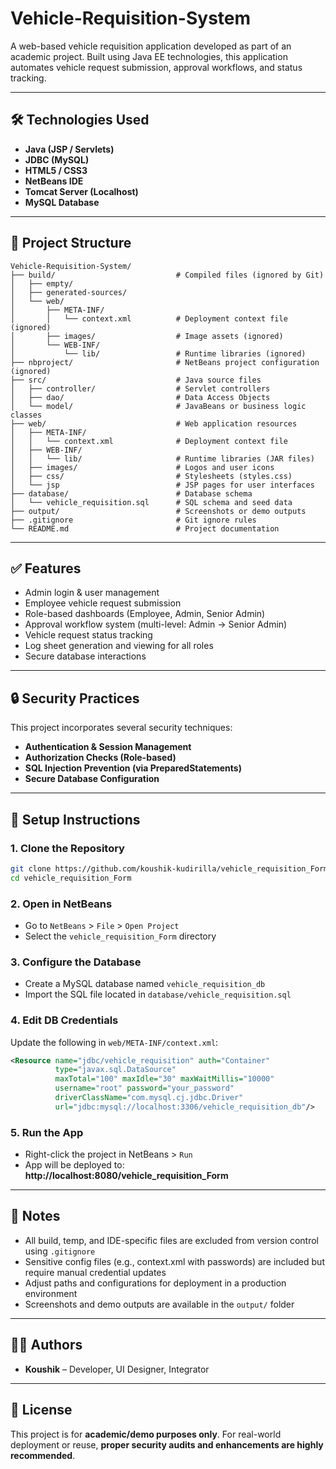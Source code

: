 # Vehicle-Requisition-System

A web-based vehicle requisition application developed as part of an academic project. Built using Java EE technologies, this application automates vehicle request submission, approval workflows, and status tracking.

---

## 🛠️ Technologies Used

- **Java (JSP / Servlets)**
- **JDBC (MySQL)**
- **HTML5 / CSS3**
- **NetBeans IDE**
- **Tomcat Server (Localhost)**
- **MySQL Database**

---

## 📁 Project Structure

```
Vehicle-Requisition-System/
├── build/                           # Compiled files (ignored by Git)
│   ├── empty/
│   ├── generated-sources/
│   └── web/
│       ├── META-INF/
│       │   └── context.xml          # Deployment context file (ignored)
│       ├── images/                  # Image assets (ignored)
│       └── WEB-INF/
│           └── lib/                 # Runtime libraries (ignored)
├── nbproject/                       # NetBeans project configuration (ignored)
├── src/                             # Java source files
│   ├── controller/                  # Servlet controllers
│   ├── dao/                         # Data Access Objects
│   └── model/                       # JavaBeans or business logic classes
├── web/                             # Web application resources
│   ├── META-INF/
│   │   └── context.xml              # Deployment context file
│   ├── WEB-INF/
│   │   └── lib/                     # Runtime libraries (JAR files)
│   ├── images/                      # Logos and user icons
│   ├── css/                         # Stylesheets (styles.css)
│   └── jsp                          # JSP pages for user interfaces
├── database/                        # Database schema
│   └── vehicle_requisition.sql      # SQL schema and seed data
├── output/                          # Screenshots or demo outputs
├── .gitignore                       # Git ignore rules
└── README.md                        # Project documentation
```

---

## ✅ Features

- Admin login & user management  
- Employee vehicle request submission  
- Role-based dashboards (Employee, Admin, Senior Admin)  
- Approval workflow system (multi-level: Admin → Senior Admin)  
- Vehicle request status tracking  
- Log sheet generation and viewing for all roles  
- Secure database interactions  

---

## 🔒 Security Practices

This project incorporates several security techniques:

- **Authentication & Session Management**
- **Authorization Checks (Role-based)**
- **SQL Injection Prevention (via PreparedStatements)**
- **Secure Database Configuration**

---

## 🚀 Setup Instructions

### 1. Clone the Repository

```bash
git clone https://github.com/koushik-kudirilla/vehicle_requisition_Form.git
cd vehicle_requisition_Form
```

### 2. Open in NetBeans

- Go to `NetBeans` > `File` > `Open Project`
- Select the `vehicle_requisition_Form` directory

### 3. Configure the Database

- Create a MySQL database named `vehicle_requisition_db`
- Import the SQL file located in `database/vehicle_requisition.sql`

### 4. Edit DB Credentials

Update the following in `web/META-INF/context.xml`:

```xml
<Resource name="jdbc/vehicle_requisition" auth="Container"
          type="javax.sql.DataSource"
          maxTotal="100" maxIdle="30" maxWaitMillis="10000"
          username="root" password="your_password"
          driverClassName="com.mysql.cj.jdbc.Driver"
          url="jdbc:mysql://localhost:3306/vehicle_requisition_db"/>
```

### 5. Run the App

- Right-click the project in NetBeans > `Run`
- App will be deployed to:  
  **http://localhost:8080/vehicle_requisition_Form**

---

## 📌 Notes

- All build, temp, and IDE-specific files are excluded from version control using `.gitignore`
- Sensitive config files (e.g., context.xml with passwords) are included but require manual credential updates
- Adjust paths and configurations for deployment in a production environment
- Screenshots and demo outputs are available in the `output/` folder

---

## 👨‍💻 Authors

- **Koushik** – Developer, UI Designer, Integrator

---

## 📄 License

This project is for **academic/demo purposes only**. For real-world deployment or reuse, **proper security audits and enhancements are highly recommended**.
